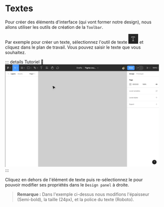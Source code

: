 # Textes

Pour créer des éléments d'interface (qui vont former notre design), nous allons utiliser les outils de création de la `Toolbar`.

Par exemple pour créer un texte, sélectionnez l'outil de texte <img height="32px" alt="create texte" src="../../../assets/img/figma/theory/ui-components/texts/text-tool-icon.png"> et cliquez dans le plan de travail. Vous pouvez saisir le texte que vous souhaitez.

::: details Tutoriel 🎥
![create texte](../../../assets/img/figma/theory/ui-components/texts/create_text.gif)
:::

Cliquez en dehors de l'élément de texte puis re-sélectionnez le pour pouvoir modifier ses propriétés dans le `Design panel` à droite.

> **Remarque :** Dans l'exemple ci-dessus nous modifions l'épaisseur (Semi-bold), la taille (24px), et la police du texte (Roboto).
